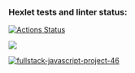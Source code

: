 ### Hexlet tests and linter status:
[![Actions Status](https://github.com/AnastasiaYakushina/fullstack-javascript-project-46/workflows/hexlet-check/badge.svg)](https://github.com/AnastasiaYakushina/fullstack-javascript-project-46/actions)

<a href="https://codeclimate.com/github/AnastasiaYakushina/fullstack-javascript-project-46/maintainability"><img src="https://api.codeclimate.com/v1/badges/0209126ae2847e7a7352/maintainability" /></a>

[![fullstack-javascript-project-46](https://github.com/AnastasiaYakushina/fullstack-javascript-project-46/actions/workflows/fullstack-javascript-project-46.yml/badge.svg)](https://github.com/AnastasiaYakushina/fullstack-javascript-project-46/actions)

